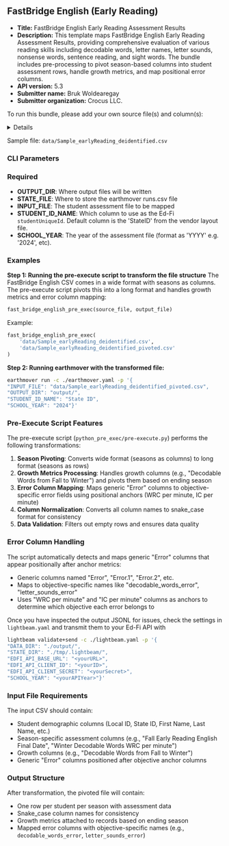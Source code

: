 ## FastBridge English (Early Reading)

* **Title:** FastBridge English Early Reading Assessment Results
* **Description:** This template maps FastBridge English Early Reading Assessment Results, providing comprehensive evaluation of various reading skills including decodable words, letter names, letter sounds, nonsense words, sentence reading, and sight words. The bundle includes pre-processing to pivot season-based columns into student assessment rows, handle growth metrics, and map positional error columns.
* **API version:** 5.3
* **Submitter name:** Bruk Woldearegay
* **Submitter organization:** Crocus LLC.

To run this bundle, please add your own source file(s) and column(s):
<details>
This template works with vendor layout file structure. The pre-execute script transforms the wide CSV format (seasons as columns) into a long format (seasons as rows) suitable for Ed-Fi ingestion. See the sample anonymized file.
</details>

Sample file: `data/Sample_earlyReading_deidentified.csv`

### CLI Parameters

### Required
- **OUTPUT_DIR**: Where output files will be written
- **STATE_FILE**: Where to store the earthmover runs.csv file
- **INPUT_FILE**: The student assessment file to be mapped
- **STUDENT_ID_NAME**: Which column to use as the Ed-Fi `studentUniqueId`. Default column is the 'StateID' from the vendor layout file.
- **SCHOOL_YEAR**: The year of the assessment file (format as 'YYYY' e.g. '2024', etc).

### Examples

**Step 1: Running the pre-execute script to transform the file structure**
The FastBridge English CSV comes in a wide format with seasons as columns. The pre-execute script pivots this into a long format and handles growth metrics and error column mapping:

```python
fast_bridge_english_pre_exec(source_file, output_file)
```

Example:
```python
fast_bridge_english_pre_exec(
    'data/Sample_earlyReading_deidentified.csv',
    'data/Sample_earlyReading_deidentified_pivoted.csv'
)
```

**Step 2: Running earthmover with the transformed file:**
```bash
earthmover run -c ./earthmover.yaml -p '{
"INPUT_FILE": "data/Sample_earlyReading_deidentified_pivoted.csv",
"OUTPUT_DIR": "output/",
"STUDENT_ID_NAME": "State ID",
"SCHOOL_YEAR": "2024"}'
```

### Pre-Execute Script Features

The pre-execute script (`python_pre_exec/pre-execute.py`) performs the following transformations:

1. **Season Pivoting**: Converts wide format (seasons as columns) to long format (seasons as rows)
2. **Growth Metrics Processing**: Handles growth columns (e.g., "Decodable Words from Fall to Winter") and pivots them based on ending season
3. **Error Column Mapping**: Maps generic "Error" columns to objective-specific error fields using positional anchors (WRC per minute, IC per minute)
4. **Column Normalization**: Converts all column names to snake_case format for consistency
5. **Data Validation**: Filters out empty rows and ensures data quality

### Error Column Handling

The script automatically detects and maps generic "Error" columns that appear positionally after anchor metrics:
- Generic columns named "Error", "Error.1", "Error.2", etc.
- Maps to objective-specific names like "decodable_words_error", "letter_sounds_error"
- Uses "WRC per minute" and "IC per minute" columns as anchors to determine which objective each error belongs to

Once you have inspected the output JSONL for issues, check the settings in `lightbeam.yaml` and transmit them to your Ed-Fi API with
```bash
lightbeam validate+send -c ./lightbeam.yaml -p '{
"DATA_DIR": "./output/",
"STATE_DIR": "./tmp/.lightbeam/",
"EDFI_API_BASE_URL": "<yourURL>",
"EDFI_API_CLIENT_ID": "<yourID>",
"EDFI_API_CLIENT_SECRET": "<yourSecret>",
"SCHOOL_YEAR": "<yourAPIYear>"}'
```

### Input File Requirements

The input CSV should contain:
- Student demographic columns (Local ID, State ID, First Name, Last Name, etc.)
- Season-specific assessment columns (e.g., "Fall Early Reading English Final Date", "Winter Decodable Words WRC per minute")
- Growth columns (e.g., "Decodable Words from Fall to Winter")
- Generic "Error" columns positioned after objective anchor columns

### Output Structure

After transformation, the pivoted file will contain:
- One row per student per season with assessment data
- Snake_case column names for consistency
- Growth metrics attached to records based on ending season
- Mapped error columns with objective-specific names (e.g., `decodable_words_error`, `letter_sounds_error`)


